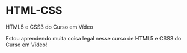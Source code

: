# HTML-CSS
 HTML5 e CSS3 do Curso em Vídeo

Estou aprendendo muita coisa legal nesse curso de HTML5 e CSS3 do Curso em Vídeo!
